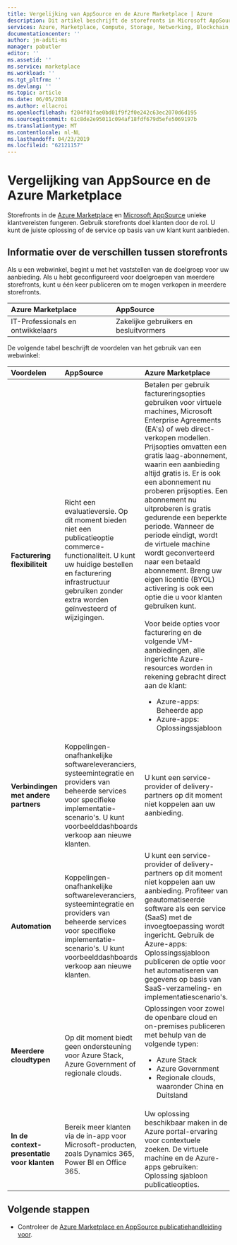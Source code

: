 ```yaml
---
title: Vergelijking van AppSource en de Azure Marketplace | Azure
description: Dit artikel beschrijft de storefronts in Microsoft AppSource en de Azure Marketplace.
services: Azure, Marketplace, Compute, Storage, Networking, Blockchain, Security
documentationcenter: ''
author: jm-aditi-ms
manager: pabutler
editor: ''
ms.assetid: ''
ms.service: marketplace
ms.workload: ''
ms.tgt_pltfrm: ''
ms.devlang: ''
ms.topic: article
ms.date: 06/05/2018
ms.author: ellacroi
ms.openlocfilehash: f204f01fae0bd01f9f2f0e242c63ec2070d6d195
ms.sourcegitcommit: 61c8de2e95011c094af18fdf679d5efe5069197b
ms.translationtype: MT
ms.contentlocale: nl-NL
ms.lasthandoff: 04/23/2019
ms.locfileid: "62121157"
---
```

# <a name="comparing-appsource-and-the-azure-marketplace"></a>Vergelijking van AppSource en de Azure Marketplace
Storefronts in de [Azure Marketplace](https://azuremarketplace.microsoft.com) en [Microsoft AppSource](https://appsource.microsoft.com) unieke klantvereisten fungeren. Gebruik storefronts doel klanten door de rol. U kunt de juiste oplossing of de service op basis van uw klant kunt aanbieden.

## <a name="understanding-the-differences-between-storefronts"></a>Informatie over de verschillen tussen storefronts
Als u een webwinkel, begint u met het vaststellen van de doelgroep voor uw aanbieding. Als u hebt geconfigureerd voor doelgroepen van meerdere storefronts, kunt u één keer publiceren om te mogen verkopen in meerdere storefronts.

| Azure Marketplace | AppSource |
|:--- |:--- |
| IT-Professionals en ontwikkelaars | Zakelijke gebruikers en besluitvormers |
 
De volgende tabel beschrijft de voordelen van het gebruik van een webwinkel:

| Voordelen | AppSource | Azure Marketplace |
|:--- |:--- | :--- |
| **Facturering flexibiliteit** | Richt een evaluatieversie. Op dit moment bieden niet een publicatieoptie commerce-functionaliteit. U kunt uw huidige bestellen en facturering infrastructuur gebruiken zonder extra worden geïnvesteerd of wijzigingen. | Betalen per gebruik factureringsopties gebruiken voor virtuele machines, Microsoft Enterprise Agreements (EA's) of web direct-verkopen modellen. Prijsopties omvatten een gratis laag-abonnement, waarin een aanbieding altijd gratis is. Er is ook een abonnement nu proberen prijsopties. Een abonnement nu uitproberen is gratis gedurende een beperkte periode. Wanneer de periode eindigt, wordt de virtuele machine wordt geconverteerd naar een betaald abonnement. Breng uw eigen licentie (BYOL) activering is ook een optie die u voor klanten gebruiken kunt.<br /><br/>Voor beide opties voor facturering en de volgende VM-aanbiedingen, alle ingerichte Azure-resources worden in rekening gebracht direct aan de klant:<ul> <li>Azure-apps: Beheerde app</li> <li>Azure-apps: Oplossingssjabloon</li> </ul> |
| **Verbindingen met andere partners** | Koppelingen-onafhankelijke softwareleveranciers, systeemintegratie en providers van beheerde services voor specifieke implementatie-scenario's. U kunt voorbeelddashboards verkoop aan nieuwe klanten. | U kunt een service-provider of delivery-partners op dit moment niet koppelen aan uw aanbieding. | 
| **Automation** | Koppelingen-onafhankelijke softwareleveranciers, systeemintegratie en providers van beheerde services voor specifieke implementatie-scenario's. U kunt voorbeelddashboards verkoop aan nieuwe klanten. | U kunt een service-provider of delivery-partners op dit moment niet koppelen aan uw aanbieding. Profiteer van geautomatiseerde software als een service (SaaS) met de invoegtoepassing wordt ingericht. Gebruik de Azure-apps: Oplossingssjabloon publiceren de optie voor het automatiseren van gegevens op basis van SaaS-verzameling- en implementatiescenario's. |
| **Meerdere cloudtypen** | Op dit moment biedt geen ondersteuning voor Azure Stack, Azure Government of regionale clouds. | Oplossingen voor zowel de openbare cloud en on-premises publiceren met behulp van de volgende typen:<ul> <li>Azure Stack</li> <li>Azure Government</li> <li>Regionale clouds, waaronder China en Duitsland</li></ul> |
| **In de context-presentatie voor klanten** | Bereik meer klanten via de in-app voor Microsoft-producten, zoals Dynamics 365, Power BI en Office 365. | Uw oplossing beschikbaar maken in de Azure portal-ervaring voor contextuele zoeken. De virtuele machine en de Azure-apps gebruiken: Oplossing sjabloon publicatieopties. |

## <a name="next-steps"></a>Volgende stappen
*   Controleer de [Azure Marketplace en AppSource publicatiehandleiding voor](./marketplace-publishers-guide.md).

